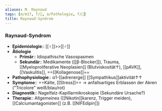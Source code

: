 ```yaml
---
aliases: M. Raynaud
tags: [m/m17, f/💉, a/Pathologie, f/🧴]
title: Raynaud-Syndrom
---
```

### Raynaud-Syndrom
- **Epidemiologie**:: [[♀]]>>[[♂]] 
- **Ätiologie**
	- **Primär**:: Idiopathische Vasospasmen
	- **Sekundär**:: Medikamente ([[β-Blocker]]), Trauma, [[Myeloproliferative Neoplasien]] (Blutviskosität↑), [[pAVK]], [[Vaskulitis]], ==[[Kollagenose]]==
- **Pathophysiologie**:: α1-[[adrenerge]] [[Sympathikus]]aktivität↑↑
- **Symptome**:: ==Kälte, [[Stress]]== → anfallsartiges Erblassen der Akren ("Tricolore" weiß/blau/rot) 
- **Diagnostik**:: Nagelfalz-Kapillarmikroskopie (Sekundäre Ursache?)
- **Therapie**:: Allgemeines ([[Nikotin]]karenz, Trigger meiden), [[Calciumantagonisten]] (z.B. [[NIFEdipin]])